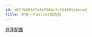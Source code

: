 ```yaml
---
id: d8f7b00347a3af68dcfcf44d01eaecad
title: 开发一个eslint规则包
---
```


[共享配置](https://eslint.org/docs/developer-guide/shareable-configs)
